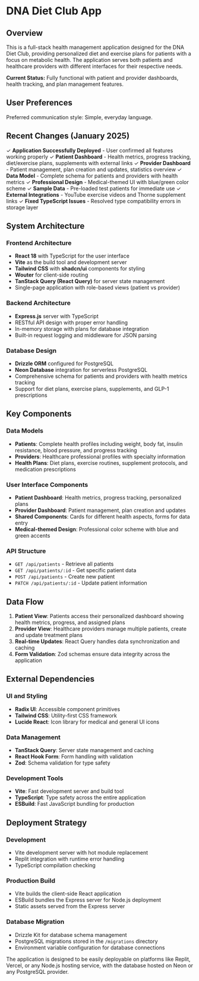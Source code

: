 # DNA Diet Club App

## Overview

This is a full-stack health management application designed for the DNA Diet Club, providing personalized diet and exercise plans for patients with a focus on metabolic health. The application serves both patients and healthcare providers with different interfaces for their respective needs.

**Current Status:** Fully functional with patient and provider dashboards, health tracking, and plan management features.

## User Preferences

Preferred communication style: Simple, everyday language.

## Recent Changes (January 2025)

✓ **Application Successfully Deployed** - User confirmed all features working properly
✓ **Patient Dashboard** - Health metrics, progress tracking, diet/exercise plans, supplements with external links
✓ **Provider Dashboard** - Patient management, plan creation and updates, statistics overview
✓ **Data Model** - Complete schema for patients and providers with health metrics
✓ **Professional Design** - Medical-themed UI with blue/green color scheme
✓ **Sample Data** - Pre-loaded test patients for immediate use
✓ **External Integrations** - YouTube exercise videos and Thorne supplement links
✓ **Fixed TypeScript Issues** - Resolved type compatibility errors in storage layer

## System Architecture

### Frontend Architecture
- **React 18** with TypeScript for the user interface
- **Vite** as the build tool and development server
- **Tailwind CSS** with **shadcn/ui** components for styling
- **Wouter** for client-side routing
- **TanStack Query (React Query)** for server state management
- Single-page application with role-based views (patient vs provider)

### Backend Architecture
- **Express.js** server with TypeScript
- RESTful API design with proper error handling
- In-memory storage with plans for database integration
- Built-in request logging and middleware for JSON parsing

### Database Design
- **Drizzle ORM** configured for PostgreSQL
- **Neon Database** integration for serverless PostgreSQL
- Comprehensive schema for patients and providers with health metrics tracking
- Support for diet plans, exercise plans, supplements, and GLP-1 prescriptions

## Key Components

### Data Models
- **Patients**: Complete health profiles including weight, body fat, insulin resistance, blood pressure, and progress tracking
- **Providers**: Healthcare professional profiles with specialty information
- **Health Plans**: Diet plans, exercise routines, supplement protocols, and medication prescriptions

### User Interface Components
- **Patient Dashboard**: Health metrics, progress tracking, personalized plans
- **Provider Dashboard**: Patient management, plan creation and updates
- **Shared Components**: Cards for different health aspects, forms for data entry
- **Medical-themed Design**: Professional color scheme with blue and green accents

### API Structure
- `GET /api/patients` - Retrieve all patients
- `GET /api/patients/:id` - Get specific patient data
- `POST /api/patients` - Create new patient
- `PATCH /api/patients/:id` - Update patient information

## Data Flow

1. **Patient View**: Patients access their personalized dashboard showing health metrics, progress, and assigned plans
2. **Provider View**: Healthcare providers manage multiple patients, create and update treatment plans
3. **Real-time Updates**: React Query handles data synchronization and caching
4. **Form Validation**: Zod schemas ensure data integrity across the application

## External Dependencies

### UI and Styling
- **Radix UI**: Accessible component primitives
- **Tailwind CSS**: Utility-first CSS framework
- **Lucide React**: Icon library for medical and general UI icons

### Data Management
- **TanStack Query**: Server state management and caching
- **React Hook Form**: Form handling with validation
- **Zod**: Schema validation for type safety

### Development Tools
- **Vite**: Fast development server and build tool
- **TypeScript**: Type safety across the entire application
- **ESBuild**: Fast JavaScript bundling for production

## Deployment Strategy

### Development
- Vite development server with hot module replacement
- Replit integration with runtime error handling
- TypeScript compilation checking

### Production Build
- Vite builds the client-side React application
- ESBuild bundles the Express server for Node.js deployment
- Static assets served from the Express server

### Database Migration
- Drizzle Kit for database schema management
- PostgreSQL migrations stored in the `/migrations` directory
- Environment variable configuration for database connections

The application is designed to be easily deployable on platforms like Replit, Vercel, or any Node.js hosting service, with the database hosted on Neon or any PostgreSQL provider.
